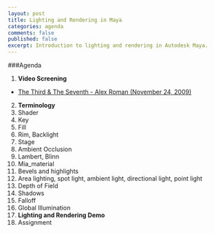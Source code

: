 ```yaml
---
layout: post
title: Lighting and Rendering in Maya
categories: agenda
comments: false
published: false
excerpt: Introduction to lighting and rendering in Autodesk Maya.
---
```


###Agenda

1. **Video Screening**
  - [The Third & The Seventh - Alex Roman (November 24, 2009)](https://vimeo.com/7809605)
2. **Terminology**
  1. Shader
  2. Key
  3. Fill
  4. Rim, Backlight
  5. Stage
  6. Ambient Occlusion
  7. Lambert, Blinn
  8. Mia_material
  9. Bevels and highlights
  10. Area lighting, spot light, ambient light, directional light, point light
  11. Depth of Field
  12. Shadows
  13. Falloff
  14. Global Illumination
3. **Lighting and Rendering Demo**
4. Assignment
